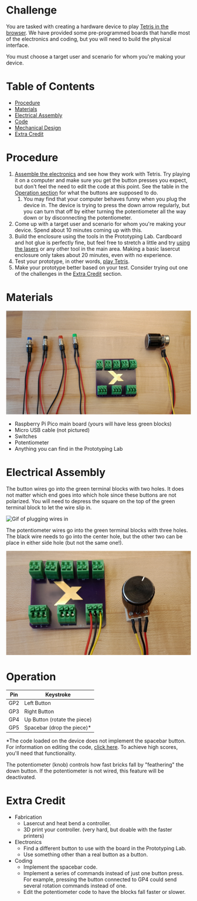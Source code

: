 # Challenge
You are tasked with creating a hardware device to play [Tetris in the browser](https://tetris.com/play-tetris). We have provided some pre-programmed boards that handle most of the electronics and coding, but you will need to build the physical interface.

You must choose a target user and scenario for whom you're making your device.

# Table of Contents
- [Procedure](#procedure)
- [Materials](#materials)
- [Electrical Assembly](#electrical-assembly)
- [Code](src/)
- [Mechanical Design](cad/)
- [Extra Credit](#extra-credit)

# Procedure
1. [Assemble the electronics](#electrical-assembly) and see how they work with Tetris. Try playing it on a computer and make sure you get the button presses you expect, but don't feel the need to edit the code at this point. See the table in the [Operation section](#operation) for what the buttons are supposed to do.
    1. You may find that your computer behaves funny when you plug the device in. The device is trying to press the down arrow regularly, but you can turn that off by either turning the potentiometer all the way down or by disconnecting the potentiometer.
1. Come up with a target user and scenario for whom you're making your device. Spend about 10 minutes coming up with this.
1. Build the enclosure using the tools in the Prototyping Lab. Cardboard and hot glue is perfectly fine, but feel free to stretch a little and try [using the lasers](cad/README.md) or any other tool in the main area. Making a basic lasercut enclosure only takes about 20 minutes, even with no experience.
1. Test your prototype, in other words, [play Tetris](https://tetris.com/play-tetris).
1. Make your prototype better based on your test. Consider trying out one of the challenges in the [Extra Credit](#extra-credit) section.

# Materials
![Supplies laid out](assets/components.svg)
- Raspberry Pi Pico main board (yours will have less green blocks)
- Micro USB cable (not pictured)
- Switches
- Potentiometer
- Anything you can find in the Prototyping Lab

# Electrical Assembly
The button wires go into the green terminal blocks with two holes. It does not matter which end goes into which hole since these buttons are not polarized. You will need to depress the square on the top of the green terminal block to let the wire slip in.

![Gif of plugging wires in](assets/wiring.gif)

The potentiometer wires go into the green terminal blocks with three holes. The black wire needs to go into the center hole, but the other two can be place in either side hole (but not the same one!).

![Wired potentiometer](assets/wiring_potentiometer.svg)

# Operation

| Pin | Keystroke |
| --- | --- |
| GP2 | Left Button |
| GP3 | Right Button |
| GP4 | Up Button (rotate the piece) |
| GP5 | Spacebar (drop the piece)* |

*The code loaded on the device does not implement the spacebar button. For information on editing the code, [click here](src/). To achieve high scores, you'll need that functionality.

The potentiometer (knob) controls how fast bricks fall by "feathering" the down button. If the potentiometer is not wired, this feature will be deactivated.

# Extra Credit
- Fabrication
    - Lasercut and heat bend a controller.
    - 3D print your controller. (very hard, but doable with the faster printers)
- Electronics
    - Find a different button to use with the board in the Prototyping Lab.
    - Use something other than a real button as a button.
- Coding
    - Implement the spacebar code.
    - Implement a series of commands instead of just one button press. For example, pressing the button connected to GP4 could send several rotation commands instead of one.
    - Edit the potentiometer code to have the blocks fall faster or slower.